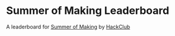 # Summer of Making Leaderboard

A leaderboard for [Summer of Making](https://summer.hackclub.com) by [HackClub](https://hackclub.com)
